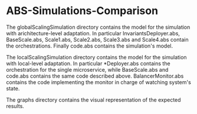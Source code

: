 # ABS-Simulations-Comparison

The globalScalingSimulation directory contains the model for the simulation with arichitecture-level adaptation. In particular InvariantsDeployer.abs, BaseScale.abs, Scale1.abs, Scale2.abs, Scale3.abs and Scale4.abs contain the orchestrations. Finally code.abs contains the simulation's model.

The localScalingSimulation directory contains the model for the simulation with local-level adaptation. In particular *Deployer.abs contains the orchestration for the single microservice, while BaseScale.abs and code.abs contains the same code described above. BalancerMonitor.abs contains the code implementing the monitor in charge of watching system's state.

The graphs directory contains the visual representation of the expected results.
